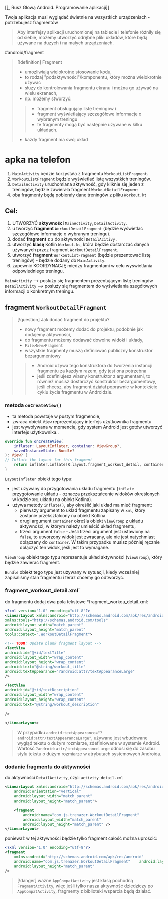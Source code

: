 [[_ Rusz Głową Android. Programowanie aplikacji]]

Twoja aplikacja musi wyglądać świetnie na wszystkich urządzeniach - potrzebujesz fragmentów

> Aby interfejsy aplikacji uruchomionej na tablecie i telefonie różniły się od siebie, możemy utworzyć odrębne pliki układów, które będą używane na dużych i na małych urządzeniach.

#android/fragment
>[!definition] Fragment
> - umożliwiają wielokrotne stosowanie kodu,
> - to rodzaj "podaktywności"/komponentu, który można wielokrotnie używać
> - służy do kontrolowania fragmentu ekranu i można go używać na wielu ekranach,
> - np. możemy stworzyć:
>> - fragment obsługujący listę treningów  i
>> - fragment wyświetlający szczegółowe informacje o wybranym treningu
>> - te fragmenty mogą być następnie używane w kilku układach.
>- każdy fragment ma swój układ

# apka na telefon
1. `MainActivity` będzie korzystała z fragmentu `WorkoutListFragment`.
2. `WorkoutListFragment` będzie wyświetlać listę wszystkich treningów.
3. `DetailActivity` uruchomiana aktywność, gdy kliknie się jeden z treningów, będzie zawierała fragment  `WorkoutDetailFragment`
4. oba fragmenty będą pobierały dane treningów  z pliku `Workout.kt`

## Cel:
1. UTWORZYĆ **aktywności** `MainActivity`, `DetailActivity`.
2. u tworzyć **fragment** `WorkoutDetailFragment` (będzie wyświetlać szczegółowe informacje o wybranym treningu).
3. dodać **fragment** z `2` do aktywności `DetailAcitivy` .
4. utworzyć **klasę** Kotlin `Workout.ks`, która będzie dostarczać danych używanych przez fragment `WorkoutDetailFragment`.
5. utworzyć **fragment** `WorkoutListFragment` (będzie prezentować listę treningów) - będzie dodany do `MainActivity`.
6. zapewnić KOORDYNACJĘ między fragmentami w celu wyświetlania odpowiedniego treningu.

`MainActivity` --> posłuży się fragmentem prezentującym listę treningów
`DetailActivity` --> posłuży się fragmentem do wyświetlania szegółowych informacji o konkretnym treningu.

## fragment `WorkoutDetailFragment`
>[!question] Jak dodać fragment do projektu?
>-  nowy fragment możemy dodać do projektu, podobnie jak dodajemy aktywności,
>- do fragmentu możemy dodawać dowolne widoki i układy, 
>- `File>New>Fragment`
>- wszystkie fragmenty muszą definiować publiczny konstruktor bezargumentowy
>> - Android używa tego konstruktora do tworzenia instancji fragmentu za każdym razem, gdy jest ona potrzebna
>> - jeśli zdefiniujesz własny konstruktor z argumentami, to również musisz dostarczyć konstruktor bezargumentowy, jeśli chcesz, aby fragment działał poprawnie w kontekście cyklu życia fragmentu w Androidzie.

### metoda `onCreateView()`
- ta metoda powstaje w pustym fragmencie,
- zwraca obiekt `View` reprezentujący interfejs użytkownika fragmentu
- jest wywoływana w momencie, gdy system Android jest gotów utworzyć interfejs użytkownika..

```kotlin
override fun onCreateView(  
	inflater: LayoutInflater, container: ViewGroup?,  
	savedInstanceState: Bundle?  
): View? {  
// Inflate the layout for this fragment  
	return inflater.inflate(R.layout.fragment_workout_detail, container, false)  
}
```

`LayoutInflater` obiekt tego typu:
- jest używany do przygotowania układu fragmentu (`inflate` przygotowanie układu - oznacza przekształcenie widoków określonych w kodzie `XML` układu na obiekt Kotlina).
- używa metody `inflate()`, aby określić jaki układ ma mieć fragment:
	- pierwszy argument to układ fragmentu zapisany w `xml`, który zostanie przekształcony na obiekt Kotlina
	- drugi argument `container` określa obiekt `ViewGroup` z układu aktywności, w którym należy umieścić układ fragmentu,
	- trzeci argument `false` - Jeśli trzeci argument jest ustawiony na `false`, to utworzony widok jest zwracany, ale nie jest natychmiast dołączany do `container`. W takim przypadku musisz później ręcznie dołączyć ten widok, jeśli jest to wymagane.

`ViewGroup` obiekt tego typu reprezentuje układ aktywności (`ViewGroup`), który będzie zawierać fragment.

`Bundle` obiekt tego typu jest używany w sytuacji, kiedy wcześniej zapisaliśmy stan fragmentu i teraz chcemy go odtworzyć.

### fragment_workout_detail.xml`
do fragmentu dodaj dwa pola tekstowe *fragment_workou_detail.xml:
```xml
<?xml version="1.0" encoding="utf-8"?>  
<LinearLayout xmlns:android="http://schemas.android.com/apk/res/android"  
xmlns:tools="http://schemas.android.com/tools"  
android:layout_width="match_parent"  
android:layout_height="match_parent"  
tools:context=".WorkoutDetailFragment">  
  
<!-- TODO: Update blank fragment layout -->  
<TextView  
android:id="@+id/textTitle"  
android:layout_width="wrap_content"  
android:layout_height="wrap_content"  
android:text="@string/workout_title"  
android:textAppearance="?android:attr/textAppearanceLarge"  
/>  
  
<TextView  
android:id="@+id/textDescription"  
android:layout_width="wrap_content"  
android:layout_height="wrap_content"  
android:text="@string/workout_description"  
  
/>  
  
</LinearLayout>
```
> W przypadku `android:textAppearance="?android:attr/textAppearanceLarge"`, używane jest wbudowane wygląd tekstu o dużym rozmiarze, zdefiniowane w systemie Android. Wartość `?android:attr/textAppearanceLarge` odnosi się do zasobu stylu tekstu o dużym rozmiarze w atrybutach systemowych Androida.

### dodanie fragmentu do aktywności
do aktywności `DetailActivity`, czyli `activity_detail.xml`
```xml
<LinearLayout xmlns:android="http://schemas.android.com/apk/res/android"
    android:orientation="vertical"
    android:layout_width="match_parent"
    android:layout_height="match_parent">

    <fragment
        android:name="com.js.trenazer.WorkoutDetailFragment"
        android:layout_width="match_parent"
        android:layout_height="match_parent" />
</LinearLayout>

```

ponieważ w tej aktywności będzie tylko fragment całość można uprościć:

```xml
<?xml version="1.0" encoding="utf-8"?>  
<fragment  
	xmlns:android="http://schemas.android.com/apk/res/android"  
	android:name="com.js.trenazer.WorkoutDetailFragment"  	android:layout_width="match_parent"  
	android:layout_height="match_parent" 
/>  
```


>[!danger] ważne
> `AppCompatActivity` jest klasą pochodną `FragmentActivity`, więc jeśli tylko nasza aktywność dziedziczy po `AppCompatActivity`, fragmenty z biblioteki wsparcia będą działać.













